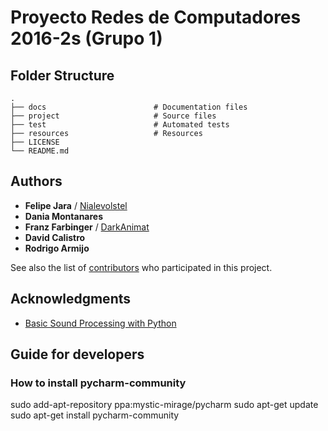 # Proyecto Redes de Computadores 2016-2s (Grupo 1)

## Folder Structure

    .
    ├── docs                        # Documentation files
    ├── project                     # Source files
    ├── test                        # Automated tests
    ├── resources                   # Resources
    ├── LICENSE
    └── README.md

## Authors

* **Felipe Jara** / [Nialevolstel](https://github.com/Nialevolstel)
* **Dania Montanares**
* **Franz Farbinger** / [DarkAnimat](https://github.com/DarkAnimat)
* **David Calistro**
* **Rodrigo Armijo**

See also the list of [contributors](https://github.com/redes-usach/redes-equipo-1/contributors) who participated in this project.

## Acknowledgments

* [Basic Sound Processing with Python](http://samcarcagno.altervista.org/blog/basic-sound-processing-python/?doing_wp_cron=1473971034.5504450798034667968750)

## Guide for developers

### How to install pycharm-community
sudo add-apt-repository ppa:mystic-mirage/pycharm
sudo apt-get update
sudo apt-get install pycharm-community

##